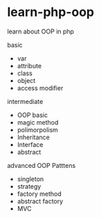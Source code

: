 learn-php-oop
=============

learn about OOP in php

basic
- var
- attribute
- class
- object
- access modifier


intermediate
- OOP basic
- magic method
- polimorpolism
- Inheritance
- Interface
- abstract


advanced
OOP Patttens
- singleton
- strategy
- factory method
- abstract factory
- MVC

